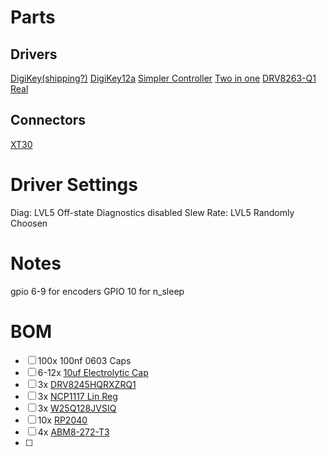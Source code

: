 # Parts
## Drivers
[DigiKey(shipping?)](https://www.digikey.com/en/products/detail/texas-instruments/DRV8244HQRYJRQ1/18182849)
[DigiKey12a](https://www.digikey.com/en/products/detail/texas-instruments/DRV8243HQDGQRQ1/18159292)
[Simpler Controller](https://www.digikey.com/en/products/detail/stmicroelectronics/VNH7100BASTR/7691017)
[Two in one](https://www.digikey.com/en/products/detail/texas-instruments/DRV8262DDVR/23331378?s=N4IgTCBcDaICICUBqAOMA2Mc5JAXQF8g)
[DRV8263-Q1](https://www.ti.com/product/DRV8263-Q1)
[Real](https://www.ti.com/product/DRV8245-Q1/part-details/DRV8245HQRXZRQ1)
## Connectors
[XT30](https://www.digikey.com/en/products/detail/sparkfun-electronics/PRT-10474/8258064)
# Driver Settings
Diag: LVL5 Off-state Diagnostics disabled
Slew Rate: LVL5 Randomly Choosen
# Notes
gpio 6-9 for encoders
GPIO 10 for n_sleep
# BOM
- [ ] 100x 100nf 0603 Caps
- [ ] 6-12x [10uf Electrolytic Cap](https://www.digikey.com/en/products/detail/nic-components-corp/NACE100M35V5X5-5TR13F/22320440?s=N4IgjCBcoBwwLFUBjKAzAhgGwM4FMAaEAeygG0QYwwAGMAdhAF0iAHAFyhAGV2AnAJYA7AOYgAvkQBMNeAE4kIVJEy5CJcuBoACAK0AxZm06QQAVSED2AeTQBZPBhwBXPngnjxQA)
- [ ] 3x [DRV8245HQRXZRQ1](https://www.digikey.com/en/products/detail/texas-instruments/DRV8245HQRXZRQ1/15926671?s=N4IgTCBcDaICICUBqAOMAWArACQIoIA0AtBXARhAF0BfIA)
- [ ] 3x [NCP1117 Lin Reg](https://www.digikey.com/en/products/detail/onsemi/NCP1117IST33T3G/14545464)
- [ ] 3x [W25Q128JVSIQ](https://www.digikey.com/en/products/detail/winbond-electronics/W25Q128JVSIQ/5803943)
- [ ] 10x [RP2040](https://www.digikey.com/en/products/detail/raspberry-pi/SC0914-13/14306010?s=N4IgTCBcDaIEoAUwAYAsyQF0C%2BQ)
- [ ] 4x [ABM8-272-T3](https://www.digikey.com/en/products/detail/abracon-llc/ABM8-272-T3/22472366?s=N4IgTCBcDaIIICECyAOAtGA7GNAVAzCALoC%2BQA)
- [ ] 